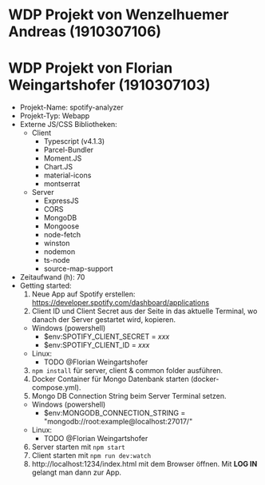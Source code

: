 # WDP Projekt von Wenzelhuemer Andreas (1910307106) 
# WDP Projekt von Florian Weingartshofer (1910307103)

* Projekt-Name: spotify-analyzer
* Projekt-Typ: Webapp
* Externe JS/CSS Bibliotheken: 
  * Client
    * Typescript (v4.1.3)
    * Parcel-Bundler
    * Moment.JS
    * Chart.JS
    * material-icons
    * montserrat
  * Server
    * ExpressJS
    * CORS
    * MongoDB
    * Mongoose
    * node-fetch
    * winston
    * nodemon
    * ts-node
    * source-map-support
* Zeitaufwand (h): 70
* Getting started:
  1. Neue App auf Spotify erstellen: https://developer.spotify.com/dashboard/applications
  2. Client ID und Client Secret aus der Seite in das aktuelle Terminal, wo danach der Server gestartet wird, kopieren.
    * Windows (powershell)
      * $env:SPOTIFY_CLIENT_SECRET = _xxx_
      * $env:SPOTIFY_CLIENT_ID = _xxx_
    * Linux:
      * TODO @Florian Weingartshofer
  3. ```npm install``` für server, client & common folder ausführen.
  4. Docker Container für Mongo Datenbank starten (docker-compose.yml).
  5. Mongo DB Connection String beim Server Terminal setzen.
    * Windows (powershell)
      * $env:MONGODB_CONNECTION_STRING = "mongodb://root:example@localhost:27017/"
    * Linux:
      * TODO @Florian Weingartshofer
  6. Server starten mit ```npm start```
  7. Client starten mit ```npm run dev:watch```
  8. http://localhost:1234/index.html mit dem Browser öffnen. Mit __LOG IN__ gelangt man dann zur App.
